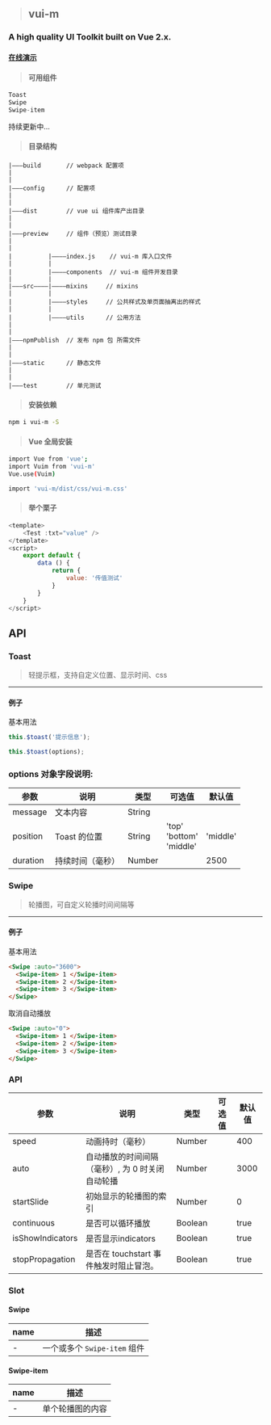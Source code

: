 >## vui-m
### A high quality UI Toolkit built on Vue 2.x.

#### [在线演示](https://gauseen.github.io/vui-m/#/home)

>#### 可用组件
```javascript
Toast
Swipe
Swipe-item
```
持续更新中...
>#### 目录结构
```
|———build       // webpack 配置项
|
|
|———config      // 配置项
|
|
|———dist        // vue ui 组件库产出目录
|
|
|———preview     // 组件（预览）测试目录
|
|
|          |————index.js    // vui-m 库入口文件
|          |
|          |————components  // vui-m 组件开发目录
|          |
|———src————|————mixins     // mixins
|          |
|          |————styles     // 公共样式及单页面抽离出的样式
|          |
|          |————utils      // 公用方法
|
|
|———npmPublish  // 发布 npm 包 所需文件
|
|
|———static      // 静态文件
|
|
|———test        // 单元测试
```
>#### 安装依赖
```bash
npm i vui-m -S
```

>#### Vue 全局安装
```bash
import Vue from 'vue';
import Vuim from 'vui-m'
Vue.use(Vuim)

import 'vui-m/dist/css/vui-m.css'
```

>#### 举个栗子
```javascript
<template>
    <Test :txt="value" />
</template>
<script>
    export default {
        data () {
            return {
                value: '传值测试'
            }
        }
    }
</script>
```

## API

### Toast

> 轻提示框，支持自定义位置、显示时间、css

------

#### 例子

基本用法

```javascript
this.$toast('提示信息');
```

```javascript
this.$toast(options);
```
### options 对象字段说明:
| 参数 | 说明 | 类型 | 可选值 | 默认值|
|------|-------|---------|-------|--------|
| message | 文本内容 | String | | |
| position | Toast 的位置 | String | 'top'<br>'bottom'<br>'middle' | 'middle' |
| duration | 持续时间（毫秒）| Number | | 2500 |

### Swipe

> 轮播图，可自定义轮播时间间隔等

------

#### 例子

基本用法

```html
<Swipe :auto="3600">
  <Swipe-item> 1 </Swipe-item>
  <Swipe-item> 2 </Swipe-item>
  <Swipe-item> 3 </Swipe-item>
</Swipe>
```

取消自动播放

```html
<Swipe :auto="0">
  <Swipe-item> 1 </Swipe-item>
  <Swipe-item> 2 </Swipe-item>
  <Swipe-item> 3 </Swipe-item>
</Swipe>
```

### API
| 参数 | 说明 | 类型 | 可选值 | 默认值 |
|------|-------|---------|-------|--------|
| speed | 动画持时（毫秒） | Number | | 400 |
| auto | 自动播放的时间间隔（毫秒）, 为 0 时关闭自动轮播 | Number | | 3000 |
| startSlide | 初始显示的轮播图的索引 | Number | | 0 |
| continuous | 是否可以循环播放 | Boolean | | true |
| isShowIndicators | 是否显示indicators | Boolean | | true |
| stopPropagation | 是否在  touchstart 事件触发时阻止冒泡。 | Boolean | | true |

### Slot

#### Swipe
| name | 描述 |
|------|--------|
| - | 一个或多个 `Swipe-item` 组件 |

#### Swipe-item
| name | 描述 |
|------|--------|
| - | 单个轮播图的内容 |
